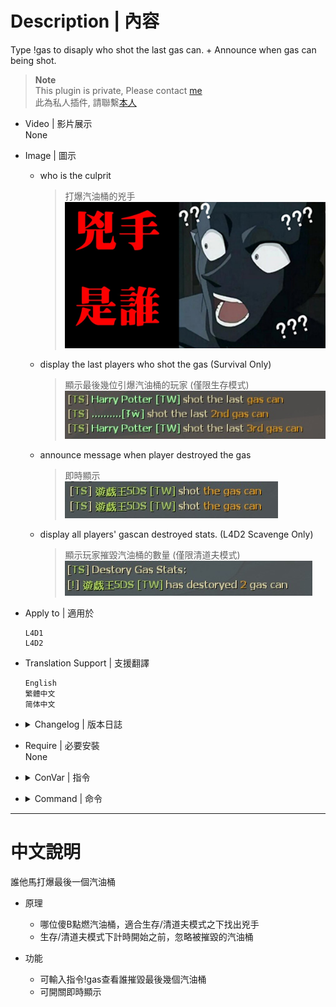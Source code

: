 # Description | 內容
Type !gas to disaply who shot the last gas can. + Announce when gas can being shot.

> __Note__ <br/>
This plugin is private, Please contact [me](https://github.com/fbef0102/Game-Private_Plugin#私人插件列表-private-plugins-list)<br/>
此為私人插件, 請聯繫[本人](https://github.com/fbef0102/Game-Private_Plugin#私人插件列表-private-plugins-list)

* Video | 影片展示
<br/>None

* Image | 圖示
	* who is the culprit
		> 打爆汽油桶的兇手
		<br/>![who_shot_gas_1](image/who_shot_gas_1.jpg)
	* display the last players who shot the gas (Survival Only)
		> 顯示最後幾位引爆汽油桶的玩家 (僅限生存模式)
		<br/>![who_shot_gas_2](image/who_shot_gas_2.jpg)
	* announce message when player destroyed the gas
		> 即時顯示
		<br/>![who_shot_gas_3](image/who_shot_gas_3.jpg)
	* display all players' gascan destroyed stats. (L4D2 Scavenge Only)
		> 顯示玩家摧毀汽油桶的數量 (僅限清道夫模式)
		<br/>![who_shot_gas_4](image/who_shot_gas_4.jpg)

* Apply to | 適用於
	```
	L4D1
	L4D2
	```

* Translation Support | 支援翻譯
	```
	English
	繁體中文
	简体中文
	```

* <details><summary>Changelog | 版本日誌</summary>

	* v1.2 (2023-2-28)
		* Request by JACK
		* Add Commands, 
			```php
			sm_surgas, "Output to the chat the last player to explodes (last hit) a gascan. (Survival Only)"

			sm_scavgas, "Output to the chat all players' gascan destroyed stats. (L4D2 Scavenge Only)"
			```

	* v1.1 (2023-2-28)
		* Request by JACK
		* Translation Support
		* Add cvars
			```php
			// If 1, Announce when gas can being shot.
			who_shot_gas_announce_when_destroy "1"

			// If 1, Ignore gas can being shot before game starts (Survival/Scavenge)
			who_shot_gas_ignore "1"
			```

	* v1.0
		* Original Request by Dam Dam
</details>

* Require | 必要安裝
<br/>None

* <details><summary>ConVar | 指令</summary>

	* cfg/sourcemod/who_shot_gas.cfg
		```php
		// If 1, Announce when gas can being shot.
		who_shot_gas_announce_when_destroy "1"

		// If 1, Ignore gas can being shot before game starts (Survival/Scavenge)
		who_shot_gas_ignore "1"

		// Output to the chat last X players to explodes (last hit) a gascan. (0=OFF)
		who_shot_gas_number "5"
		```
</details>

* <details><summary>Command | 命令</summary>
	
	* **Output to the chat the last player to explodes (last hit) a gascan. (Survival Only)**
		```php
		sm_surgas
		```

	* **Output to the chat all players' gascan destroyed stats. (L4D2 Scavenge Only)**
		```php
		sm_scavgas
		```
</details>

- - - -
# 中文說明
誰他馬打爆最後一個汽油桶

* 原理
	* 哪位傻B點燃汽油桶，適合生存/清道夫模式之下找出兇手
	* 生存/清道夫模式下計時開始之前，忽略被摧毀的汽油桶

* 功能
	* 可輸入指令!gas查看誰摧毀最後幾個汽油桶
	* 可開關即時顯示
